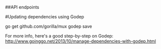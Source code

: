 ##API endpoints


#Updating dependencies using Godep

go get github.com/gorilla/mux
godep save

For more info, here's a good step-by-step on Godep: http://www.goinggo.net/2013/10/manage-dependencies-with-godep.html
